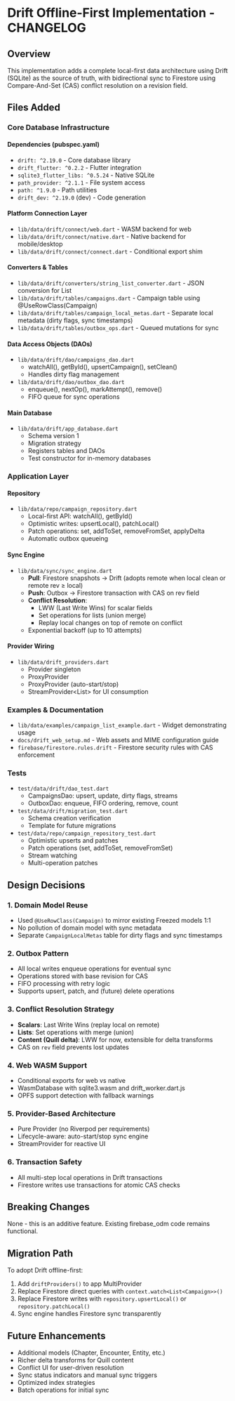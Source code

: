 # Drift Offline-First Implementation - CHANGELOG

## Overview
This implementation adds a complete local-first data architecture using Drift (SQLite) as the source of truth, with bidirectional sync to Firestore using Compare-And-Set (CAS) conflict resolution on a revision field.

## Files Added

### Core Database Infrastructure

#### Dependencies (pubspec.yaml)
- `drift: ^2.19.0` - Core database library
- `drift_flutter: ^0.2.2` - Flutter integration
- `sqlite3_flutter_libs: ^0.5.24` - Native SQLite
- `path_provider: ^2.1.1` - File system access
- `path: ^1.9.0` - Path utilities
- `drift_dev: ^2.19.0` (dev) - Code generation

#### Platform Connection Layer
- `lib/data/drift/connect/web.dart` - WASM backend for web
- `lib/data/drift/connect/native.dart` - Native backend for mobile/desktop
- `lib/data/drift/connect/connect.dart` - Conditional export shim

#### Converters & Tables
- `lib/data/drift/converters/string_list_converter.dart` - JSON conversion for List<String>
- `lib/data/drift/tables/campaigns.dart` - Campaign table using @UseRowClass(Campaign)
- `lib/data/drift/tables/campaign_local_metas.dart` - Separate local metadata (dirty flags, sync timestamps)
- `lib/data/drift/tables/outbox_ops.dart` - Queued mutations for sync

#### Data Access Objects (DAOs)
- `lib/data/drift/dao/campaigns_dao.dart`
  - watchAll(), getById(), upsertCampaign(), setClean()
  - Handles dirty flag management
- `lib/data/drift/dao/outbox_dao.dart`
  - enqueue(), nextOp(), markAttempt(), remove()
  - FIFO queue for sync operations

#### Main Database
- `lib/data/drift/app_database.dart`
  - Schema version 1
  - Migration strategy
  - Registers tables and DAOs
  - Test constructor for in-memory databases

### Application Layer

#### Repository
- `lib/data/repo/campaign_repository.dart`
  - Local-first API: watchAll(), getById()
  - Optimistic writes: upsertLocal(), patchLocal()
  - Patch operations: set, addToSet, removeFromSet, applyDelta
  - Automatic outbox queueing

#### Sync Engine
- `lib/data/sync/sync_engine.dart`
  - **Pull**: Firestore snapshots → Drift (adopts remote when local clean or remote rev ≥ local)
  - **Push**: Outbox → Firestore transaction with CAS on rev field
  - **Conflict Resolution**: 
    - LWW (Last Write Wins) for scalar fields
    - Set operations for lists (union merge)
    - Replay local changes on top of remote on conflict
  - Exponential backoff (up to 10 attempts)

#### Provider Wiring
- `lib/data/drift_providers.dart`
  - Provider<AppDatabase> singleton
  - ProxyProvider<CampaignRepository>
  - ProxyProvider<SyncEngine> (auto-start/stop)
  - StreamProvider<List<Campaign>> for UI consumption

### Examples & Documentation

- `lib/data/examples/campaign_list_example.dart` - Widget demonstrating usage
- `docs/drift_web_setup.md` - Web assets and MIME configuration guide
- `firebase/firestore.rules.drift` - Firestore security rules with CAS enforcement

### Tests

- `test/data/drift/dao_test.dart`
  - CampaignsDao: upsert, update, dirty flags, streams
  - OutboxDao: enqueue, FIFO ordering, remove, count
- `test/data/drift/migration_test.dart`
  - Schema creation verification
  - Template for future migrations
- `test/data/repo/campaign_repository_test.dart`
  - Optimistic upserts and patches
  - Patch operations (set, addToSet, removeFromSet)
  - Stream watching
  - Multi-operation patches

## Design Decisions

### 1. Domain Model Reuse
- Used `@UseRowClass(Campaign)` to mirror existing Freezed models 1:1
- No pollution of domain model with sync metadata
- Separate `CampaignLocalMetas` table for dirty flags and sync timestamps

### 2. Outbox Pattern
- All local writes enqueue operations for eventual sync
- Operations stored with base revision for CAS
- FIFO processing with retry logic
- Supports upsert, patch, and (future) delete operations

### 3. Conflict Resolution Strategy
- **Scalars**: Last Write Wins (replay local on remote)
- **Lists**: Set operations with merge (union)
- **Content (Quill delta)**: LWW for now, extensible for delta transforms
- CAS on `rev` field prevents lost updates

### 4. Web WASM Support
- Conditional exports for web vs native
- WasmDatabase with sqlite3.wasm and drift_worker.dart.js
- OPFS support detection with fallback warnings

### 5. Provider-Based Architecture
- Pure Provider (no Riverpod per requirements)
- Lifecycle-aware: auto-start/stop sync engine
- StreamProvider for reactive UI

### 6. Transaction Safety
- All multi-step local operations in Drift transactions
- Firestore writes use transactions for atomic CAS checks

## Breaking Changes
None - this is an additive feature. Existing firebase_odm code remains functional.

## Migration Path
To adopt Drift offline-first:
1. Add `driftProviders()` to app MultiProvider
2. Replace Firestore direct queries with `context.watch<List<Campaign>>()`
3. Replace Firestore writes with `repository.upsertLocal()` or `repository.patchLocal()`
4. Sync engine handles Firestore sync transparently

## Future Enhancements
- Additional models (Chapter, Encounter, Entity, etc.)
- Richer delta transforms for Quill content
- Conflict UI for user-driven resolution
- Sync status indicators and manual sync triggers
- Optimized index strategies
- Batch operations for initial sync
